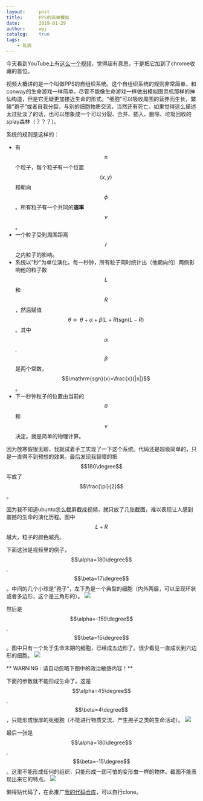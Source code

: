 ```yaml
---
layout:		post
title:		PPS的简单模拟
date:		2019-01-29
author:		wyj
catalog:	true
tags:
    - 乱搞
---
```


今天看到YouTube上有[这么一个视频](https://www.youtube.com/watch?v=makaJpLvbow)，觉得超有意思，于是把它加到了chrome收藏的首位。

视频大概讲的是一个叫做PPS的自组织系统。这个自组织系统的规则非常简单，和conway的生命游戏一样简单。尽管不能像生命游戏一样做出模拟图灵机那样的神仙构造，但是它无疑更加接近生命的形式。“细胞”可以吸收周围的营养而生长，繁殖“孢子”或者自我分裂，与别的细胞物质交流，当然还有死亡。如果觉得这么描述太过扯淡了的话，也可以想象成一个可以分裂、合并、插入、删除、垃圾回收的splay森林（？？？）。

系统的规则是这样的：

- 有$$n$$个粒子，每个粒子有一个位置$$(x,y)$$和朝向$$\phi$$。所有粒子有一个共同的**速率**$$v$$。
- 一个粒子受到周围距离$$r$$之内粒子的影响。
- 系统以“秒”为单位演化。每一秒钟，所有粒子同时统计出（他朝向的）两侧影响他的粒子数$$L$$和$$R$$，然后赋值$$\theta\leftarrow\theta+\alpha+\beta(L+R)\mathrm{sgn}(L-R)$$。其中$$\alpha$$,$$\beta$$是两个常数，$$\mathrm{sgn}(x)=\frac{x}{|x|}$$。
- 下一秒钟粒子的位置由当前的$$\theta$$和$$v$$决定。就是简单的物理计算。

因为放寒假很无聊，我就试着手工实现了一下这个系统。代码还是超级简单的，只是一直得不到预想的效果。最后发现我智障的把$$180\degree$$写成了$$\frac{\pi}{2}$$。

因为我不知道ubuntu怎么截屏截成视频，就只放了几张截图，难以表现让人感到震撼的生命的演化历程。图中$$L+R$$越大，粒子的颜色越亮。

下面这张是视频里的例子，$$\alpha=180\degree$$,$$\beta=17\degree$$。中间的几个小球是“孢子”，左下角是一个典型的细胞（内外两层，可以呈现环状或者多边形，这个是三角形的）。
![](https://i.loli.net/2019/01/29/5c5054bc8538a.png)


然后是$$\alpha=-159\degree$$,$$\beta=15\degree$$。图中只有一个处于生命末期的细胞，已经成五边形了。很少看见一直成长到六边形的细胞。
![](https://i.loli.net/2019/01/29/5c5054bbf008c.png)

** WARNING : 请自动忽略下图中的政治敏感内容！**

下面的参数就不能形成生命了。这是$$\alpha=45\degree$$,$$\beta=4\degree$$，只能形成很厚的死细胞（不能进行物质交流、产生孢子之类的生命活动）。
![](https://i.loli.net/2019/01/29/5c5055ea4486c.png
)

最后一张是$$\alpha=180\degree$$,$$\beta=-15\degree$$。这里不能形成任何的组织，只能形成一团可怕的变形虫一样的物体。截图不能表现出来它的特点。
![](https://i.loli.net/2019/01/29/5c5055e9634cc.png)

懒得贴代码了，在此推广[我的代码仓库](https://github.com/2o181o28/MyProg)，可以自行clone。
